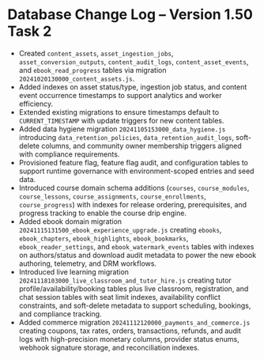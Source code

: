 # Database Change Log – Version 1.50 Task 2

- Created `content_assets`, `asset_ingestion_jobs`, `asset_conversion_outputs`, `content_audit_logs`, `content_asset_events`, and `ebook_read_progress` tables via migration `20241020130000_content_assets.js`.
- Added indexes on asset status/type, ingestion job status, and content event occurrence timestamps to support analytics and worker efficiency.
- Extended existing migrations to ensure timestamps default to `CURRENT_TIMESTAMP` with update triggers for new content tables.
- Added data hygiene migration `20241105153000_data_hygiene.js` introducing `data_retention_policies`, `data_retention_audit_logs`, soft-delete columns, and community owner membership triggers aligned with compliance requirements.
- Provisioned feature flag, feature flag audit, and configuration tables to support runtime governance with environment-scoped entries and seed data.
- Introduced course domain schema additions (`courses`, `course_modules`, `course_lessons`, `course_assignments`, `course_enrollments`, `course_progress`) with indexes for release ordering, prerequisites, and progress tracking to enable the course drip engine.
- Added ebook domain migration `20241115131500_ebook_experience_upgrade.js` creating `ebooks`, `ebook_chapters`, `ebook_highlights`, `ebook_bookmarks`, `ebook_reader_settings`, and `ebook_watermark_events` tables with indexes on authors/status and download audit metadata to power the new ebook authoring, telemetry, and DRM workflows.
- Introduced live learning migration `20241118103000_live_classroom_and_tutor_hire.js` creating tutor profile/availability/booking tables plus live classroom, registration, and chat session tables with seat limit indexes, availability conflict constraints, and soft-delete metadata to support scheduling, bookings, and compliance tracking.
- Added commerce migration `20241112120000_payments_and_commerce.js` creating coupons, tax rates, orders, transactions, refunds, and audit logs with high-precision monetary columns, provider status enums, webhook signature storage, and reconciliation indexes.
